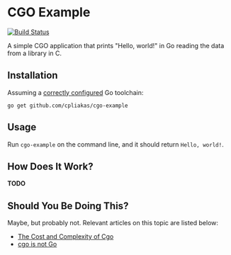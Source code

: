 # CGO Example

[![Build Status](https://travis-ci.org/cpliakas/cgo-example.svg?branch=master)](https://travis-ci.org/cpliakas/cgo-example)

A simple CGO application that prints "Hello, world!" in Go reading the data
from a library in C.

## Installation

Assuming a [correctly configured](https://golang.org/doc/install) Go
toolchain:

```shell
go get github.com/cpliakas/cgo-example
```

## Usage

Run `cgo-example` on the command line, and it should return `Hello, world!`.

## How Does It Work?

**TODO**

## Should You Be Doing This?

Maybe, but probably not. Relevant articles on this topic are listed below:

* [The Cost and Complexity of Cgo](https://www.cockroachlabs.com/blog/the-cost-and-complexity-of-cgo/)
* [cgo is not Go](https://dave.cheney.net/2016/01/18/cgo-is-not-go)